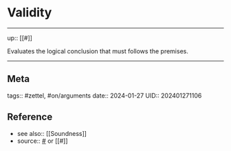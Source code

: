 # Validity
---

up:: [[#]]

Evaluates the logical conclusion that must follows the premises.

---
## Meta
tags:: #zettel, #on/arguments
date:: 2024-01-27
UID:: 202401271106
## Reference
- see also:: [[Soundness]]
- source:: [#]() or [[#]]
